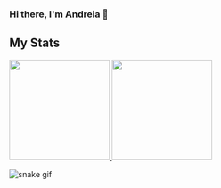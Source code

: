 ### Hi there, I'm Andreia 👋

## My Stats
<p>
<a href="https://github.com/andreiaptarifa">
  <img height="180em" src="https://github-readme-stats.vercel.app/api?username=andreiaptarifa&count_private=true&show_icons=true&theme=algolia" />
  <img height="180em" src="https://github-readme-stats-eight-theta.vercel.app/api/top-langs/?username=andreiaptarifa&layout=compact&langs_count=8&theme=algolia"/>
</a>
</p>

![snake gif](https://github.com/andreiaptarifa/andreiaptarifa/blob/output/github-contribution-grid-snake.svg)

<!--
**andreiaptarifa/andreiaptarifa** is a ✨ _special_ ✨ repository because its `README.md` (this file) appears on your GitHub profile.

Here are some ideas to get you started:

- 🔭 I’m currently working on ...
- 🌱 I’m currently learning ...
- 👯 I’m looking to collaborate on ...
- 🤔 I’m looking for help with ...
- 💬 Ask me about ...
- 📫 How to reach me: ...
- 😄 Pronouns: ...
- ⚡ Fun fact: ...
-->
